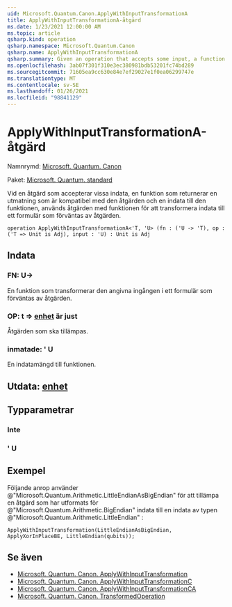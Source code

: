 ```yaml
---
uid: Microsoft.Quantum.Canon.ApplyWithInputTransformationA
title: ApplyWithInputTransformationA-åtgärd
ms.date: 1/23/2021 12:00:00 AM
ms.topic: article
qsharp.kind: operation
qsharp.namespace: Microsoft.Quantum.Canon
qsharp.name: ApplyWithInputTransformationA
qsharp.summary: Given an operation that accepts some input, a function that returns an output compatible with that operation, and an input to that function, applies the operation using the function to transform the input to a form expected by the operation.
ms.openlocfilehash: 3ab07f301f310e3ec380981bdb53201fc74bd289
ms.sourcegitcommit: 71605ea9cc630e84e7ef29027e1f0ea06299747e
ms.translationtype: MT
ms.contentlocale: sv-SE
ms.lasthandoff: 01/26/2021
ms.locfileid: "98841129"
---
```

# <a name="applywithinputtransformationa-operation"></a>ApplyWithInputTransformationA-åtgärd

Namnrymd: [Microsoft. Quantum. Canon](xref:Microsoft.Quantum.Canon)

Paket: [Microsoft. Quantum. standard](https://nuget.org/packages/Microsoft.Quantum.Standard)


Vid en åtgärd som accepterar vissa indata, en funktion som returnerar en utmatning som är kompatibel med den åtgärden och en indata till den funktionen, används åtgärden med funktionen för att transformera indata till ett formulär som förväntas av åtgärden.

```qsharp
operation ApplyWithInputTransformationA<'T, 'U> (fn : ('U -> 'T), op : ('T => Unit is Adj), input : 'U) : Unit is Adj
```


## <a name="input"></a>Indata

### <a name="fn--u---t"></a>FN: U->

En funktion som transformerar den angivna ingången i ett formulär som förväntas av åtgärden.


### <a name="op--t--unit--is-adj"></a>OP: t => [enhet](xref:microsoft.quantum.lang-ref.unit)  är just

Åtgärden som ska tillämpas.


### <a name="input--u"></a>inmatade: ' U

En indatamängd till funktionen.



## <a name="output--unit"></a>Utdata: [enhet](xref:microsoft.quantum.lang-ref.unit)



## <a name="type-parameters"></a>Typparametrar

### <a name="t"></a>Inte


### <a name="u"></a>' U



## <a name="example"></a>Exempel

Följande anrop använder @"Microsoft.Quantum.Arithmetic.LittleEndianAsBigEndian" för att tillämpa en åtgärd som har utformats för @"Microsoft.Quantum.Arithmetic.BigEndian" indata till en indata av typen @"Microsoft.Quantum.Arithmetic.LittleEndian" :

```qsharp
ApplyWithInputTransformation(LittleEndianAsBigEndian, ApplyXorInPlaceBE, LittleEndian(qubits));
```

## <a name="see-also"></a>Se även

- [Microsoft. Quantum. Canon. ApplyWithInputTransformation](xref:Microsoft.Quantum.Canon.ApplyWithInputTransformation)
- [Microsoft. Quantum. Canon. ApplyWithInputTransformationC](xref:Microsoft.Quantum.Canon.ApplyWithInputTransformationC)
- [Microsoft. Quantum. Canon. ApplyWithInputTransformationCA](xref:Microsoft.Quantum.Canon.ApplyWithInputTransformationCA)
- [Microsoft. Quantum. Canon. TransformedOperation](xref:Microsoft.Quantum.Canon.TransformedOperation)